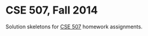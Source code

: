 CSE 507, Fall 2014
=======

Solution skeletons for [CSE 507](http://courses.cs.washington.edu/courses/cse507/14au/index.html) homework assignments.
